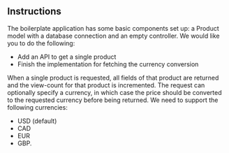 ## Instructions

The boilerplate application has some basic components set up: a Product model with a database connection and an empty controller. We would like you to do the following:
- Add an API to get a single product
- Finish the implementation for fetching the currency conversion

When a single product is requested, all fields of that product are returned and the view-count for that product is incremented. The request can optionally specify a currency, in which case the price should be converted to the requested currency before being returned. We need to support the following currencies:
*	USD (default)
*	CAD
*	EUR
*	GBP.

